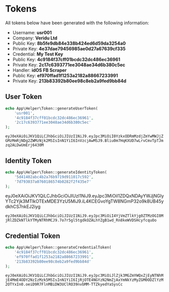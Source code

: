 # Tokens

All tokens below have been generated with the following information:

- Username: **usr001**
- Company: **Veridu Ltd**
 - Public Key: **8b5fe9db84e338b424ed6d59da3254a0**
 - Private Key: **4e37dae79456985ae0d27a67639cf335**
- Credential: **My Test Key**
 - Public Key: **4c9184f37cff01bcdc32dc486ec36961**
 - Private Key: **2c17c6393771ee3048ae34d6b380c5ec**
- Handler: **idOS FB Scraper**
 - Public Key: **ef970ffad1f1253a2182a88667233991**
 - Private Key: **213b83392b80ee98c8eb2a9fed9bb84d**

## User Token

```php
echo App\Helper\Token::generateUserToken(
    'usr001',
    '4c9184f37cff01bcdc32dc486ec36961',
    '2c17c6393771ee3048ae34d6b380c5ec'
);
```

`eyJ0eXAiOiJKV1QiLCJhbGciOiJIUzI1NiJ9.eyJpc3MiOiI0YzkxODRmMzdjZmYwMWJjZGMzMmRjNDg2ZWMzNjk2MSIsInN1YiI6InVzcjAwMSJ9.Bliu0m7HqKXUD7wLrvCmvTpTJmzq2ALDwUmErj6430M`

## Identity Token

```php
echo App\Helper\Token::generateIdentityToken(
    '5d41402abc4b2a76b9719d911017c592',
    '7d793037a0760186574b0282f2f435e7'
);
```
eyJ0eXAiOiJKV1QiLCJhbGciOiJIUzI1NiJ9.eyJpc3MiOiI1ZDQxNDAyYWJjNGIyYTc2Yjk3MTlkOTExMDE3YzU5MiJ9.iL4KCEGvoYgTW8NGmP32o9k8UB45ydkhCS7nkEJ2iyg


`eyJ0eXAiOiJKV1QiLCJhbGciOiJIUzI1NiJ9.eyJpc3MiOiI4YjVmZTlkYjg0ZTMzOGI0MjRlZDZkNTlkYTMyNTRhMCJ9.7o7r5gl5tgdkOZALhYZgB1wd_Rn8keWVDSHcyfcquOo`

## Credential Token

```php
echo App\Helper\Token::generateCredentialToken(
    '4c9184f37cff01bcdc32dc486ec36961',
    'ef970ffad1f1253a2182a88667233991',
    '213b83392b80ee98c8eb2a9fed9bb84d'
);
```

`eyJ0eXAiOiJKV1QiLCJhbGciOiJIUzI1NiJ9.eyJpc3MiOiJlZjk3MGZmYWQxZjEyNTNhMjE4MmE4ODY2NzIzMzk5MSIsInN1YiI6IjRjOTE4NGYzN2NmZjAxYmNkYzMyZGM0ODZlYzM2OTYxIn0.oeiD9R7FlnMBiDW3UClRO39nvbMM-TTZkyedYaSysCc`
